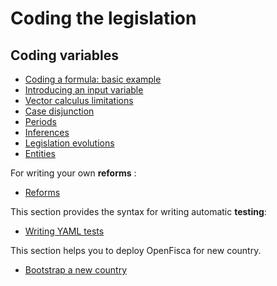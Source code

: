 # Coding the legislation

## Coding variables

   * [Coding a formula: basic example](10_basic_example.md)
   * [Introducing an input variable](20_input_variables.md)
   * [Vector calculus limitations](25_vectorial_computing.md)
   * [Case disjunction](30_case_disjunction.md)
   * [Periods](35_periods.md)
   * [Inferences](37_inferences.md)
   * [Legislation evolutions](40_legislation_evolutions.md)
   * [Entities](50_entities.md)

For writing your own **reforms** :
   * [Reforms](reforms.md)

This section provides the syntax for writing automatic **testing**:
   * [Writing YAML tests](writing_yaml_tests.md)

This section helps you to deploy OpenFisca for new country.

   * [Bootstrap a new country](bootstrap_a_new_country.md)
